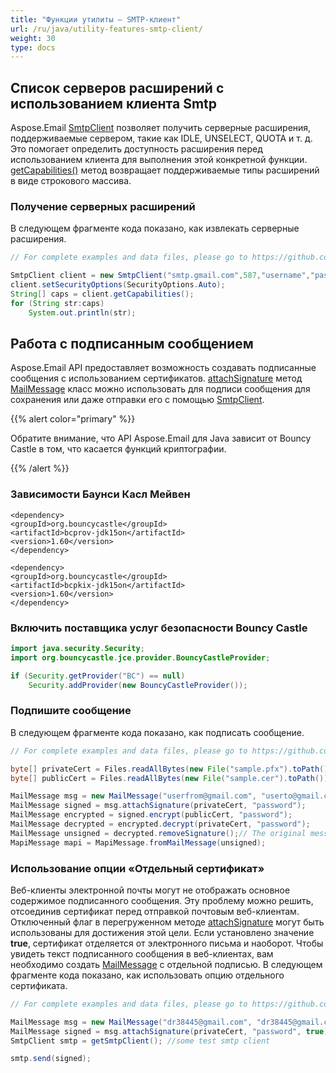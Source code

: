 ```yaml
---
title: "Функции утилиты — SMTP-клиент"
url: /ru/java/utility-features-smtp-client/
weight: 30
type: docs
---
```



## **Список серверов расширений с использованием клиента Smtp**

Aspose.Email [SmtpClient](https://reference.aspose.com/email/java/com.aspose.email/smtpclient/) позволяет получить серверные расширения, поддерживаемые сервером, такие как IDLE, UNSELECT, QUOTA и т. д. Это помогает определить доступность расширения перед использованием клиента для выполнения этой конкретной функции. [getCapabilities()](https://reference.aspose.com/email/java/com.aspose.email/smtpclient/#getCapabilities--) метод возвращает поддерживаемые типы расширений в виде строкового массива.

### **Получение серверных расширений**

В следующем фрагменте кода показано, как извлекать серверные расширения.

~~~Java
// For complete examples and data files, please go to https://github.com/aspose-email/Aspose.Email-for-Java

SmtpClient client = new SmtpClient("smtp.gmail.com",587,"username","password");
client.setSecurityOptions(SecurityOptions.Auto);
String[] caps = client.getCapabilities();
for (String str:caps)
	System.out.println(str);
~~~

## **Работа с подписанным сообщением**

Aspose.Email API предоставляет возможность создавать подписанные сообщения с использованием сертификатов. [attachSignature](https://reference.aspose.com/email/java/com.aspose.email/mailmessage/#attachSignature-com.aspose.ms.System.Security.Cryptography.X509Certificates.X509Certificate2-) метод [MailMessage](https://reference.aspose.com/email/java/com.aspose.email/mailmessage/) класс можно использовать для подписи сообщения для сохранения или даже отправки его с помощью [SmtpClient](https://reference.aspose.com/email/java/com.aspose.email/smtpclient/).

{{% alert color="primary" %}}

Обратите внимание, что API Aspose.Email для Java зависит от Bouncy Castle в том, что касается функций криптографии.

{{% /alert %}}

### **Зависимости Баунси Касл Мейвен**

~~~
<dependency>
<groupId>org.bouncycastle</groupId>
<artifactId>bcprov-jdk15on</artifactId>
<version>1.60</version>
</dependency>

<dependency>
<groupId>org.bouncycastle</groupId>
<artifactId>bcpkix-jdk15on</artifactId>
<version>1.60</version>
</dependency>
~~~

### **Включить поставщика услуг безопасности Bouncy Castle**

~~~java
import java.security.Security;
import org.bouncycastle.jce.provider.BouncyCastleProvider;

if (Security.getProvider("BC") == null)
    Security.addProvider(new BouncyCastleProvider());
~~~

### **Подпишите сообщение**

В следующем фрагменте кода показано, как подписать сообщение.

~~~Java
// For complete examples and data files, please go to https://github.com/aspose-email/Aspose.Email-for-Java

byte[] privateCert = Files.readAllBytes(new File("sample.pfx").toPath());
byte[] publicCert = Files.readAllBytes(new File("sample.cer").toPath());

MailMessage msg = new MailMessage("userfrom@gmail.com", "userto@gmail.com", "Signed message only", "Test Body of signed message");
MailMessage signed = msg.attachSignature(privateCert, "password");
MailMessage encrypted = signed.encrypt(publicCert, "password");
MailMessage decrypted = encrypted.decrypt(privateCert, "password");
MailMessage unsigned = decrypted.removeSignature();// The original message with proper body
MapiMessage mapi = MapiMessage.fromMailMessage(unsigned);
~~~

### **Использование опции «Отдельный сертификат»**

Веб-клиенты электронной почты могут не отображать основное содержимое подписанного сообщения. Эту проблему можно решить, отсоединив сертификат перед отправкой почтовым веб-клиентам. Отключенный флаг в перегруженном методе [attachSignature](https://reference.aspose.com/email/java/com.aspose.email/mailmessage/#attachSignature-com.aspose.ms.System.Security.Cryptography.X509Certificates.X509Certificate2-) могут быть использованы для достижения этой цели. Если установлено значение **true**, сертификат отделяется от электронного письма и наоборот. Чтобы увидеть текст подписанного сообщения в веб-клиентах, вам необходимо создать [MailMessage](https://reference.aspose.com/email/java/com.aspose.email/mailmessage/) с отдельной подписью. В следующем фрагменте кода показано, как использовать опцию отдельного сертификата.

~~~Java
// For complete examples and data files, please go to https://github.com/aspose-email/Aspose.Email-for-Java

MailMessage msg = new MailMessage("dr38445@gmail.com", "dr38445@gmail.com", "subject:Signed message only by AE", "body:Test Body of signed message by AE");
MailMessage signed = msg.attachSignature(privateCert, "password", true);
SmtpClient smtp = getSmtpClient(); //some test smtp client

smtp.send(signed);
~~~
